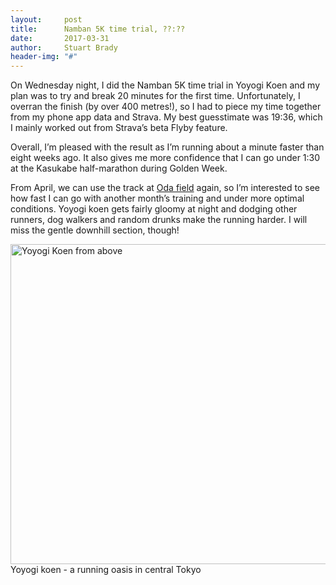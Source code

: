 ```yaml
---
layout:     post
title:      Namban 5K time trial, ??:??
date:       2017-03-31
author:     Stuart Brady
header-img: "#"
---
```


On Wednesday night, I did the Namban 5K time trial in Yoyogi Koen and my plan was to try and break 20 minutes for the first time. Unfortunately, I overran the finish (by over 400 metres!), so I had to piece my time together from my phone app data and Strava. My best guesstimate was 19:36, which I mainly worked out from Strava’s beta Flyby feature.

Overall, I’m pleased with the result as I’m running about a minute faster than eight weeks ago. It also gives me more confidence that I can go under 1:30 at the Kasukabe half-marathon during Golden Week.

From April, we can use the track at <a href="https://www.google.com/maps/d/viewer?ll=35.668453909359805%2C139.69749170108025&spn=0.006842%2C0.012274&t=h&msa=0&z=16&ie=UTF8&iwloc=00049b084c98c58307b18&mid=1INfD-I5itQfjMN8Amzm1iBmhksk">Oda field</a> again, so I’m interested to see how fast I can go with another month’s training and under more optimal conditions. Yoyogi koen gets fairly gloomy at night and dodging other runners, dog walkers and random drunks make the running harder. I will miss the gentle downhill section, though!

<a title="BradBeattie at the English language Wikipedia [GFDL (http://www.gnu.org/copyleft/fdl.html) or CC-BY-SA-3.0 (http://creativecommons.org/licenses/by-sa/3.0/)], via Wikimedia Commons" href="https://commons.wikimedia.org/wiki/File%3AYoyogi_Koen_from_above.jpg"><img width="512" alt="Yoyogi Koen from above" src="https://upload.wikimedia.org/wikipedia/commons/thumb/e/e9/Yoyogi_Koen_from_above.jpg/512px-Yoyogi_Koen_from_above.jpg"/></a>
<span class="caption text-muted">Yoyogi koen - a running oasis in central Tokyo</span>
